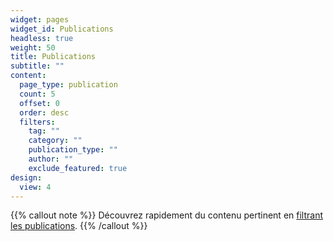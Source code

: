 ```yaml
---
widget: pages
widget_id: Publications
headless: true
weight: 50
title: Publications
subtitle: ""
content:
  page_type: publication
  count: 5
  offset: 0
  order: desc
  filters:
    tag: ""
    category: ""
    publication_type: ""
    author: ""
    exclude_featured: true
design:
  view: 4
---
```

{{% callout note %}}
Découvrez rapidement du contenu pertinent en [filtrant les publications](./publication/).
{{% /callout %}}